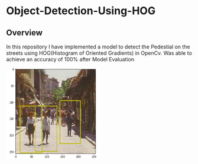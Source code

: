 # Object-Detection-Using-HOG

## Overview

In this repository I have implemented a model to detect the Pedestial on the streets using HOG(Histogram of Oriented Gradients) in OpenCv.
Was able to achieve an accuracy of 100% after Model Evaluation

![](/images/final.png)
